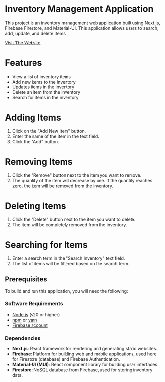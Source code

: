 # Inventory Management Application
This project is an inventory management web application built using Next.js, Firebase Firestore, and Material-UI. This application allows users to search, add, update, and delete items.

[Visit The Website](https://inventory-application-opal.vercel.app/)
# Features
- View a list of inventory items
- Add new items to the inventory
- Updates items in the inventory
- Delete an item from the inventory
- Search for items in the inventory

# Adding Items
1. Click on the "Add New Item" button.
2. Enter the name of the item in the text field.
3. Click the "Add" button.
# Removing Items
1. Click the "Remove" button next to the item you want to remove.
2. The quantity of the item will decrease by one. If the quantity reaches zero, the item will be removed from the inventory.
# Deleting Items
1. Click the "Delete" button next to the item you want to delete.
2. The item will be completely removed from the inventory.
# Searching for Items
1. Enter a search term in the "Search Inventory" text field.
2. The list of items will be filtered based on the search term.

## Prerequisites

To build and run this application, you will need the following:

### Software Requirements

- [Node.js](https://nodejs.org/) (v20 or higher)
- [npm](https://www.npmjs.com/) or [yarn](https://yarnpkg.com/)
- [Firebase account](https://firebase.google.com/)

### Dependencies

- **Next.js**: React framework for rendering and generating static websites.
- **Firebase**: Platform for building web and mobile applications, used here for Firestore (database) and Firebase Authentication.
- **Material-UI (MUI)**: React component library for building user interfaces.
- **Firestore**: NoSQL database from Firebase, used for storing inventory data.
